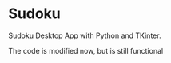 # Sudoku

Sudoku Desktop App with Python and TKinter. 

The code is modified now, but is still functional
